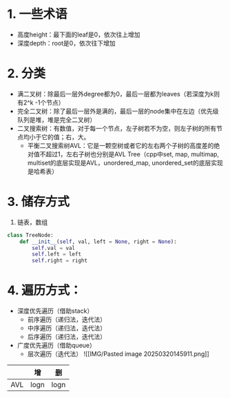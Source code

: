 # 1. 一些术语
- 高度height：最下面的leaf是0，依次往上增加
- 深度depth：root是0，依次往下增加
# 2. 分类
- 满二叉树：除最后一层外degree都为0，最后一层都为leaves（若深度为k则有2^k -1个节点）
- 完全二叉树：除了最后一层外是满的，最后一层的node集中在左边（优先级队列是堆，堆是完全二叉树）
- 二叉搜索树：有数值，对于每一个节点，左子树若不为空，则左子树的所有节点均小于它的值；右，大。
	- 平衡二叉搜索树AVL：它是一颗空树或者它的左右两个子树的高度差的绝对值不超过1，左右子树也分别是AVL Tree（cpp中set, map, multimap, multiset的底层实现是AVL，unordered_map, unordered_set的底层实现是哈希表）
# 3. 储存方式
1. 链表，数组
```python
class TreeNode:
    def __init__(self, val, left = None, right = None):
        self.val = val
        self.left = left
        self.right = right
```
# 4. 遍历方式：
- 深度优先遍历（借助stack）
    - 前序遍历（递归法，迭代法）
    - 中序遍历（递归法，迭代法）
    - 后序遍历（递归法，迭代法）
- 广度优先遍历（借助queue）
    - 层次遍历（迭代法）
![[IMG/Pasted image 20250320145911.png]]

|     | 增    | 删    |
| --- | ---- | ---- |
| AVL | logn | logn |
